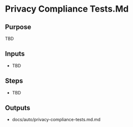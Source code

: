 # Privacy Compliance Tests.Md

## Purpose

TBD

## Inputs

- TBD

## Steps

- TBD

## Outputs

- docs/auto/privacy-compliance-tests.md.md
